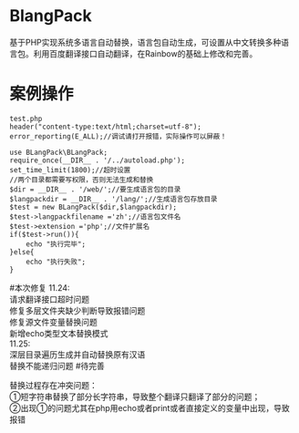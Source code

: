 # BlangPack
基于PHP实现系统多语言自动替换，语言包自动生成，可设置从中文转换多种语言包。利用百度翻译接口自动翻译，在Rainbow的基础上修改和完善。
# 案例操作
    test.php
    header("content-type:text/html;charset=utf-8");
    error_reporting(E_ALL);//调试请打开报错，实际操作可以屏蔽！
    
    use BLangPack\BLangPack;
    require_once(__DIR__ . '/../autoload.php');
    set_time_limit(1800);//超时设置
    //两个目录都需要写权限，否则无法生成和替换
    $dir = __DIR__ . '/web/';//要生成语言包的目录
    $langpackdir = __DIR__ . '/lang/';//生成语言包存放目录
    $test = new BLangPack($dir,$langpackdir);
    $test->langpackfilename ='zh';//语言包文件名
    $test->extension ='php';//文件扩展名
    if($test->run()){
        echo "执行完毕";
    }else{
        echo "执行失败";
    }

#本次修复
11.24:  
请求翻译接口超时问题  
修复多层文件夹缺少判断导致报错问题  
修复源文件变量替换问题  
新增echo类型文本替换模式  
11.25:  
深层目录遍历生成并自动替换原有汉语  
替换不能递归问题
#待完善

替换过程存在冲突问题：  
①短字符串替换了部分长字符串，导致整个翻译只翻译了部分的问题；  
②出现①的问题尤其在php用echo或者print或者直接定义的变量中出现，导致报错

